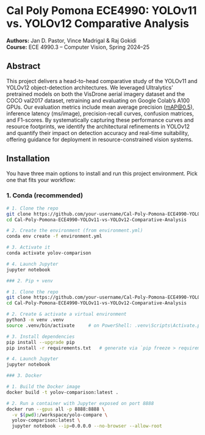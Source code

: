 # Cal Poly Pomona ECE4990: YOLOv11 vs. YOLOv12 Comparative Analysis

**Authors:** Jan D. Pastor, Vince Madrigal & Raj Gokidi  
**Course:** ECE 4990.3 – Computer Vision, Spring 2024–25

## Abstract
This project delivers a head-to-head comparative study of the YOLOv11 and YOLOv12 object-detection architectures. We leveraged Ultralytics’ pretrained models on both the VisDrone aerial imagery dataset and the COCO val2017 dataset, retraining and evaluating on Google Colab’s A100 GPUs. Our evaluation metrics include mean average precision (mAP@0.5), inference latency (ms/image), precision-recall curves, confusion matrices, and F1-scores. By systematically capturing these performance curves and resource footprints, we identify the architectural refinements in YOLOv12 and quantify their impact on detection accuracy and real-time suitability, offering guidance for deployment in resource-constrained vision systems.

## Installation

You have three main options to install and run this project environment. Pick one that fits your workflow:

### 1. Conda (recommended)

```bash
# 1. Clone the repo
git clone https://github.com/your-username/Cal-Poly-Pomona-ECE4990-YOLOv11-vs-YOLOv12-Comparative-Analysis.git
cd Cal-Poly-Pomona-ECE4990-YOLOv11-vs-YOLOv12-Comparative-Analysis

# 2. Create the environment (from environment.yml)
conda env create -f environment.yml

# 3. Activate it
conda activate yolov-comparison

# 4. Launch Jupyter
jupyter notebook

### 2. Pip + venv

# 1. Clone the repo
git clone https://github.com/your-username/Cal-Poly-Pomona-ECE4990-YOLOv11-vs-YOLOv12-Comparative-Analysis.git
cd Cal-Poly-Pomona-ECE4990-YOLOv11-vs-YOLOv12-Comparative-Analysis

# 2. Create & activate a virtual environment
python3 -m venv .venv
source .venv/bin/activate     # on PowerShell: .venv\Scripts\Activate.ps1

# 3. Install dependencies
pip install --upgrade pip
pip install -r requirements.txt   # generate via `pip freeze > requirements.txt` if not present

# 4. Launch Jupyter
jupyter notebook

### 3. Docker

# 1. Build the Docker image
docker build -t yolov-comparison:latest .

# 2. Run a container with Jupyter exposed on port 8888
docker run --gpus all -p 8888:8888 \
  -v $(pwd):/workspace/yolo-compare \
  yolov-comparison:latest \
  jupyter notebook --ip=0.0.0.0 --no-browser --allow-root
